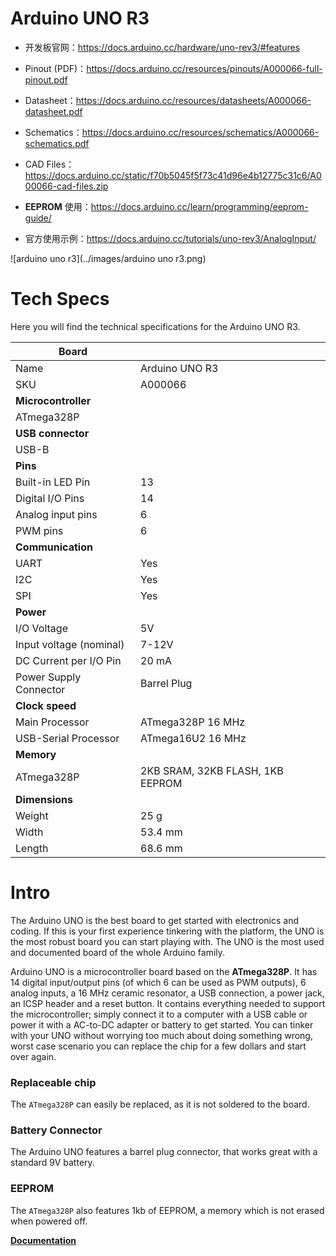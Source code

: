 # Arduino UNO R3

- 开发板官网：https://docs.arduino.cc/hardware/uno-rev3/#features

- Pinout (PDF)：https://docs.arduino.cc/resources/pinouts/A000066-full-pinout.pdf
- Datasheet：https://docs.arduino.cc/resources/datasheets/A000066-datasheet.pdf
- Schematics：https://docs.arduino.cc/resources/schematics/A000066-schematics.pdf
- CAD Files：https://docs.arduino.cc/static/f70b5045f5f73c41d96e4b12775c31c6/A000066-cad-files.zip

- **EEPROM** 使用：https://docs.arduino.cc/learn/programming/eeprom-guide/
- 官方使用示例：https://docs.arduino.cc/tutorials/uno-rev3/AnalogInput/

![arduino uno r3](../images/arduino uno r3.png)

# Tech Specs

Here you will find the technical specifications for the Arduino UNO R3.

| **Board**               |                                  |
| ----------------------- | -------------------------------- |
| Name                    | Arduino UNO R3                   |
| SKU                     | A000066                          |
| **Microcontroller**     |                                  |
| ATmega328P              |                                  |
| **USB connector**       |                                  |
| USB-B                   |                                  |
| **Pins**                |                                  |
| Built-in LED Pin        | 13                               |
| Digital I/O Pins        | 14                               |
| Analog input pins       | 6                                |
| PWM pins                | 6                                |
| **Communication**       |                                  |
| UART                    | Yes                              |
| I2C                     | Yes                              |
| SPI                     | Yes                              |
| **Power**               |                                  |
| I/O Voltage             | 5V                               |
| Input voltage (nominal) | 7-12V                            |
| DC Current per I/O Pin  | 20 mA                            |
| Power Supply Connector  | Barrel Plug                      |
| **Clock speed**         |                                  |
| Main Processor          | ATmega328P 16 MHz                |
| USB-Serial Processor    | ATmega16U2 16 MHz                |
| **Memory**              |                                  |
| ATmega328P              | 2KB SRAM, 32KB FLASH, 1KB EEPROM |
| **Dimensions**          |                                  |
| Weight                  | 25 g                             |
| Width                   | 53.4 mm                          |
| Length                  | 68.6 mm                          |

# Intro

The Arduino UNO is the best board to get started with electronics and coding. If this is your first experience tinkering with the platform, the UNO is the most robust board you can start playing with. The UNO is the most used and documented board of the whole Arduino family.

Arduino UNO is a microcontroller board based on the **ATmega328P**. It has 14 digital input/output pins (of which 6 can be used as PWM outputs), 6 analog inputs, a 16 MHz ceramic resonator, a USB connection, a power jack, an ICSP header and a reset button. It contains everything needed to support the microcontroller; simply connect it to a computer with a USB cable or power it with a AC-to-DC adapter or battery to get started. You can tinker with your UNO without worrying too much about doing something wrong, worst case scenario you can replace the chip for a few dollars and start over again.

### **Replaceable chip**

The `ATmega328P` can easily be replaced, as it is not soldered to the board.

### **Battery Connector**

The Arduino UNO features a barrel plug connector, that works great with a standard 9V battery.

### **EEPROM**

The `ATmega328P` also features 1kb of EEPROM, a memory which is not erased when powered off.

[**Documentation**](https://docs.arduino.cc/learn/programming/eeprom-guide)